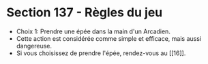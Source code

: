 # Section 137 - Règles du jeu

- Choix 1: Prendre une épée dans la main d'un Arcadien.
- Cette action est considérée comme simple et efficace, mais aussi dangereuse.
- Si vous choisissez de prendre l'épée, rendez-vous au [[16]].